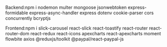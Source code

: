 Backend:npm i nodemon multer mongoose jsonwebtoken express-formidable express-async-handler express dotenv cookie-parser cors concurrently bcryptjs 

Frontend:npm i slick-carousel react-slick react-toastify react-router react-router-dom react-redux react-icons apexcharts react-apexcharts moment flowbite axios @reduxjs/toolkit @paypal/react-paypal-js
